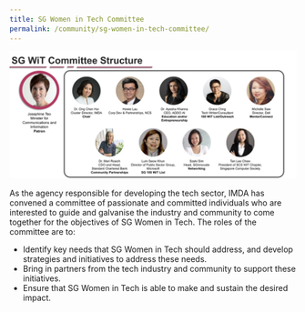 ```yaml
---
title: SG Women in Tech Committee
permalink: /community/sg-women-in-tech-committee/
---
```


![1](/images/community/committee_members_nov2021.png)

As the agency responsible for developing the tech sector, IMDA has convened a committee of passionate and committed individuals who are interested to guide and galvanise the industry and community to come together for the objectives of SG Women in Tech. The roles of the committee are to:

* Identify key needs that SG Women in Tech should address, and develop strategies and initiatives to address these needs.
* Bring in partners from the tech industry and community to support these initiatives.
* Ensure that SG Women in Tech is able to make and sustain the desired impact. 


